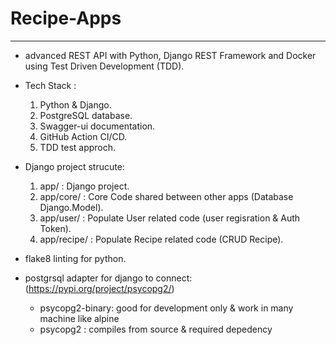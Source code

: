 # Recipe-Apps
-------------
* advanced REST API with Python, Django REST Framework and Docker using Test Driven Development (TDD).
* Tech Stack :
    1. Python & Django.
    2. PostgreSQL database.
    3. Swagger-ui documentation.
    4. GitHub Action CI/CD.
    5. TDD test approch.

* Django project strucute:
    1. app/ : Django project.
    2. app/core/ : Core Code shared between other apps (Database Django.Model).
    3. app/user/ : Populate User related code (user regisration & Auth Token).
    4. app/recipe/ : Populate Recipe related code (CRUD Recipe).

* flake8 linting for python.

* postgrsql adapter for django to connect: (https://pypi.org/project/psycopg2/)
    - psycopg2-binary: good for development only & work in many machine like alpine
    - psycopg2 : compiles from source & required depedency